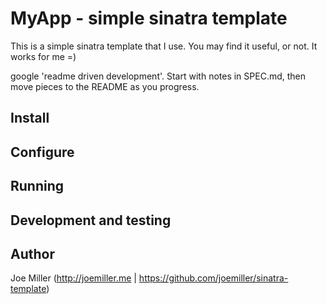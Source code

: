 MyApp - simple sinatra template
===============================

This is a simple sinatra template that I use.  You may find it useful, or not.
It works for me =)

google 'readme driven development'.  Start with notes in SPEC.md,
then move pieces to the README as you progress.

Install
-------

Configure
---------

Running
-------

Development and testing
-----------------------

Author
------
Joe Miller (http://joemiller.me | https://github.com/joemiller/sinatra-template)
